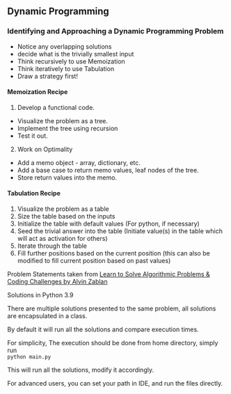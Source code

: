 ## Dynamic Programming

### Identifying and Approaching a Dynamic Programming Problem
- Notice any overlapping solutions
- decide what is the trivially smallest input
- Think recursively to use Memoization
- Think iteratively to use Tabulation
- Draw a strategy first!

#### Memoization Recipe

1. Develop a functional code.
-  Visualize the problem as a tree.
-  Implement the tree using recursion
-  Test it out.

2. Work on Optimality
- Add a memo object - array, dictionary, etc.
- Add a base case to return memo values, leaf nodes of the tree.
- Store return values into the memo.

#### Tabulation Recipe

1. Visualize the problem as a table
2. Size the table based on the inputs
3. Initialize the table with default values (For python, if necessary)
4. Seed the trivial answer into the table (Initiate value(s) in
the table which will act as activation for others)
5. Iterate through the table
6. Fill further positions based on the current position
(this can also be modified to fill current position based on past values)



Problem Statements taken from [Learn to Solve Algorithmic Problems & Coding Challenges by Alvin Zablan](https://youtu.be/oBt53YbR9Kk)

Solutions in Python 3.9

There are multiple solutions presented to the same problem, all solutions are encapsulated  in a class.

By default it will run all the solutions and compare execution times.

For simplicity, The execution should be done from home directory, simply run  
`python main.py`

This will run all the solutions, modify it accordingly.

For advanced users, you can set your path in IDE, and run the files directly.

